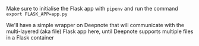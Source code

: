 Make sure to initialise the Flask app with `pipenv` and run the command `export FLASK_APP=app.py`

We'll have a simple wrapper on Deepnote that will communicate with the multi-layered (aka file) Flask app here, until Deepnote supports multiple files in a Flask container